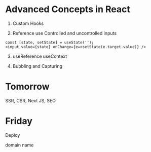 # Advanced Concepts in React

1. Custom Hooks

2. Reference use Controlled and uncontrolled inputs

```
const [state, setState] = useState('');
<input value={state} onChange={e=>setState(e.target.value)} />
```

3. useReference useContext

4. Bubbling and Capturing

# Tomorrow

SSR, CSR, Next JS, SEO

# Friday

Deploy

domain name
